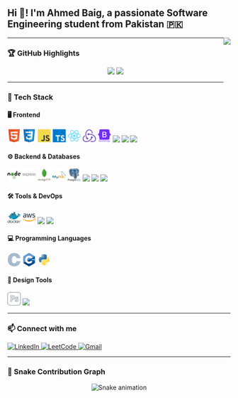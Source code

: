 <h2 align="left">Hi 👋! I'm Ahmed Baig, a passionate Software Engineering student from Pakistan 🇵🇰</h2>

<img align="right" height="150" src="https://media1.giphy.com/media/v1.Y2lkPTc5MGI3NjExdGxzbmYyaWxpbXRzZWd3NjA2andidzgybDl3eXA1dm9naWcxZzFqeSZlcD12MV9pbnRlcm5hbF9naWZfYnlfaWQmY3Q9Zw/HzPtbOKyBoBFsK4hyc/giphy.gif" />

---

### 🏆 GitHub Highlights

<div align="center">
  <img src="https://github-readme-stats.vercel.app/api/top-langs?username=ahmedbaig2004&layout=compact&langs_count=6&theme=dracula&hide_border=false" height="150" />
  <img src="https://github-readme-streak-stats.herokuapp.com?user=ahmedbaig2004&theme=dracula&hide_border=false" height="150"/>
</div>

---

### 🚀 Tech Stack

#### 🖥️ Frontend
<div align="left">
  <img src="https://raw.githubusercontent.com/devicons/devicon/master/icons/html5/html5-original.svg" height="30" />
  <img src="https://raw.githubusercontent.com/devicons/devicon/master/icons/css3/css3-original.svg" height="30" />
  <img src="https://raw.githubusercontent.com/devicons/devicon/master/icons/javascript/javascript-original.svg" height="30" />
  <img src="https://raw.githubusercontent.com/devicons/devicon/master/icons/typescript/typescript-original.svg" height="30" />
  <img src="https://raw.githubusercontent.com/devicons/devicon/master/icons/react/react-original.svg" height="30" />
  <img src="https://raw.githubusercontent.com/devicons/devicon/master/icons/redux/redux-original.svg" height="30" />
  <img src="https://raw.githubusercontent.com/devicons/devicon/master/icons/bootstrap/bootstrap-plain-wordmark.svg" height="30" />
  <img src="https://www.vectorlogo.zone/logos/tailwindcss/tailwindcss-icon.svg" height="30" />
  <img src="https://www.vectorlogo.zone/logos/flutterio/flutterio-icon.svg" height="30" />
  <img src="https://www.vectorlogo.zone/logos/dartlang/dartlang-icon.svg" height="30" />
</div>

#### ⚙️ Backend & Databases
<div align="left">
  <img src="https://raw.githubusercontent.com/devicons/devicon/master/icons/nodejs/nodejs-original-wordmark.svg" height="30" />
  <img src="https://raw.githubusercontent.com/devicons/devicon/master/icons/express/express-original-wordmark.svg" height="30" />
  <img src="https://raw.githubusercontent.com/devicons/devicon/master/icons/mongodb/mongodb-original-wordmark.svg" height="30" />
  <img src="https://raw.githubusercontent.com/devicons/devicon/master/icons/mysql/mysql-original-wordmark.svg" height="30" />
  <img src="https://raw.githubusercontent.com/devicons/devicon/master/icons/postgresql/postgresql-original-wordmark.svg" height="30" />
  <img src="https://www.vectorlogo.zone/logos/sqlite/sqlite-icon.svg" height="30" />
  <img src="https://www.vectorlogo.zone/logos/apache_kafka/apache_kafka-icon.svg" height="30" />
  <img src="https://www.vectorlogo.zone/logos/rabbitmq/rabbitmq-icon.svg" height="30" />
</div>

#### 🛠️ Tools & DevOps
<div align="left">
  <img src="https://raw.githubusercontent.com/devicons/devicon/master/icons/docker/docker-original-wordmark.svg" height="30" />
  <img src="https://raw.githubusercontent.com/devicons/devicon/master/icons/amazonwebservices/amazonwebservices-original-wordmark.svg" height="30" />
  <img src="https://www.vectorlogo.zone/logos/getpostman/getpostman-icon.svg" height="30" />
  <img src="https://raw.githubusercontent.com/detain/svg-logos/780f25886640cef088af994181646db2f6b1a3f8/svg/selenium-logo.svg" height="30" />
</div>

#### 💻 Programming Languages
<div align="left">
  <img src="https://raw.githubusercontent.com/devicons/devicon/master/icons/c/c-original.svg" height="30" />
  <img src="https://raw.githubusercontent.com/devicons/devicon/master/icons/cplusplus/cplusplus-original.svg" height="30" />
  <img src="https://raw.githubusercontent.com/devicons/devicon/master/icons/python/python-original.svg" height="30" />
</div>

#### 🎨 Design Tools
<div align="left">
  <img src="https://raw.githubusercontent.com/devicons/devicon/master/icons/photoshop/photoshop-line.svg" height="30" />
  <img src="https://www.vectorlogo.zone/logos/adobe_illustrator/adobe_illustrator-icon.svg" height="30" />
</div>

---

### 📫 Connect with me

<p align="left">
  <a href="https://linkedin.com/in/ahmedbaig2004" target="_blank" rel="noreferrer">
    <img src="https://raw.githubusercontent.com/rahuldkjain/github-profile-readme-generator/master/src/images/icons/Social/linked-in-alt.svg" alt="LinkedIn" height="30" width="40" />
  </a>

  <a href="https://www.leetcode.com/ahmedbaig67" target="_blank" rel="noreferrer">
    <img src="https://raw.githubusercontent.com/rahuldkjain/github-profile-readme-generator/master/src/images/icons/Social/leet-code.svg" alt="LeetCode" height="30" width="40" />
  </a>

  <a href="mailto:ahmedbaig6512@gmail.com" target="_blank" rel="noreferrer">
    <img src="https://upload.wikimedia.org/wikipedia/commons/4/4e/Gmail_Icon.png" alt="Gmail" height="30" width="40" />
  </a>
</p>

---

### 🐍 Snake Contribution Graph

<p align="center">
  <img src="https://raw.githubusercontent.com/ahmedbaig2004/ahmedbaig2004/output/github-contribution-grid-snake.svg" alt="Snake animation" />
</p>
